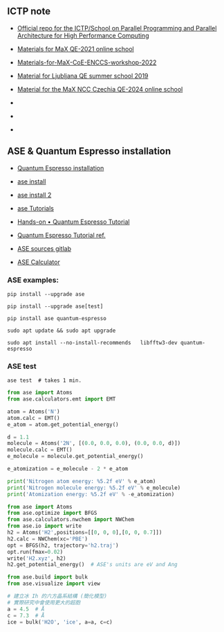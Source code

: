 ##  ICTP note

- [Official repo for the ICTP/School on Parallel Programming and Parallel Architecture for High Performance Computing](https://github.com/Sera91/SMR3935-2024/tree/main)

- [Materials  for MaX  QE-2021 online school](https://gitlab.com/QEF/materials-for-max-qe2021-online-school.git)

- [Materials-for-MaX-CoE-ENCCS-workshop-2022](https://gitlab.com/QEF/materials-for-max-coe-enccs-workshop-2022.git)

- [Material for Ljubljana QE summer school 2019](https://gitlab.com/QEF/material_ncc_czechia_qe_school)

- [Material for the MaX NCC Czechia QE-2024 online school](https://gitlab.com/QEF/material_ncc_czechia_qe_school.git)

- []()

- []()

- []()

## ASE & Quantum Espresso installation
- [Quantum Espresso installation](https://pranabdas.github.io/espresso/setup/install)

- [ase install](https://wiki.fysik.dtu.dk/ase/install.html)

- [ase install 2](https://pypi.org/project/ase/)

- [ase Tutorials](https://wiki.fysik.dtu.dk/ase/tutorials/tutorials.html)

- [Hands-on • Quantum Espresso Tutorial](https://pranabdas.github.io/espresso/category/hands-on/)

- [Quantum Espresso Tutorial ref.](https://pranabdas.github.io/espresso/category/hands-on/)

- [ASE sources gitlab](https://gitlab.com/ase/ase.git)

- [ASE Calculator](https://wiki.fysik.dtu.dk/ase/ase/calculators/calculators.html)

### ASE examples:
```shell
pip install --upgrade ase

pip install --upgrade ase[test]

pip install ase quantum-espresso
```
```shell
sudo apt update && sudo apt upgrade

sudo apt install --no-install-recommends   libfftw3-dev quantum-espresso
```
### ASE test

```shell
ase test  # takes 1 min.
```
```python
from ase import Atoms
from ase.calculators.emt import EMT

atom = Atoms('N')
atom.calc = EMT()
e_atom = atom.get_potential_energy()

d = 1.1
molecule = Atoms('2N', [(0.0, 0.0, 0.0), (0.0, 0.0, d)])
molecule.calc = EMT()
e_molecule = molecule.get_potential_energy()

e_atomization = e_molecule - 2 * e_atom

print('Nitrogen atom energy: %5.2f eV' % e_atom)
print('Nitrogen molecule energy: %5.2f eV' % e_molecule)
print('Atomization energy: %5.2f eV' % -e_atomization)
```

```python
from ase import Atoms
from ase.optimize import BFGS
from ase.calculators.nwchem import NWChem
from ase.io import write
h2 = Atoms('H2',positions=[[0, 0, 0],[0, 0, 0.7]])
h2.calc = NWChem(xc='PBE')
opt = BFGS(h2, trajectory='h2.traj')
opt.run(fmax=0.02)
write('H2.xyz', h2)
h2.get_potential_energy()  # ASE's units are eV and Ang
```

```python
from ase.build import bulk
from ase.visualize import view

# 建立冰 Ih 的六方晶系結構 (簡化模型)
# 實際研究中會使用更大的超胞
a = 4.5  # Å
c = 7.3  # Å
ice = bulk('H2O', 'ice', a=a, c=c)
